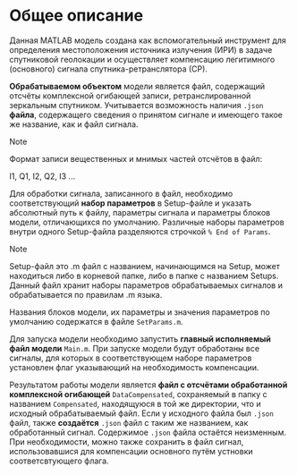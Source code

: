 # Общее описание
Данная MATLAB модель создана как вспомогательный инструмент для определения местоположения источника излучения (ИРИ)
в задаче спутниковой геолокации и осуществляет компенсацию легитимного (основного) сигнала спутника-ретранслятора (СР).

**Обрабатываемом объектом** модели является файл, содержащий отсчёты комплексной огибающей записи, ретранслированной 
зеркальным спутником. Учитывается возможность наличия `.json` **файла**, содержащего сведения о принятом сигнале и имеющего 
такое же название, как и файл сигнала.

> [!NOTE]
> Формат записи вещественных и мнимых частей отсчётов в файл:
> 
> I1, Q1, I2, Q2, I3 ...

Для обработки сигнала, записанного в файл, необходимо соответствующий **набор параметров** в Setup-файле и 
указать абсолютный путь к файлу, параметры сигнала и параметры блоков модели, отличающихся по умолчанию.
Различные наборы параметров внутри одного Setup-файла разделяются строчкой `% End of Params`.

> [!NOTE]
> Setup-файл это .m файл с названием, начинающимся на Setup, может находиться либо в корневой папке, либо
> в папке с названием Setups. Данный файл хранит наборы параметров обрабатываемых сигналов и обрабатывается
> по правилам .m языка.

Названия блоков модели, их параметры и значения параметров по умолчанию содержатся в файле `SetParams.m`.

Для запуска модели необходимо запустить **главный исполняемый файл модели** `Main.m`. При запуске модели будут 
обработаны все сигналы, для которых в соответствующем наборе параметров установлен флаг указывающий на 
необходимость компенсации.

Результатом работы модели является **файл с отсчётами обработанной комплексной огибающей** `DataCompensated`, сохраняемый в папку 
с названием `Compensated`, находящуюся в той же директории, что и исходный обрабатываемый файл. Если у исходного файла был `.json` файл,
также **создаётся** `.json` файл с таким же названием, как обработанный сигнал. Содержимое `.json` файла остаётся неизменным. 
При необходимости, можно также сохранить в файл сигнал, использовавшися для компенсации основного путём устновки соответсвтующего флага.
